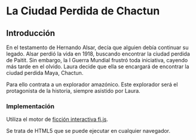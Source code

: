 # La Ciudad Perdida de Chactun

## Introducción

En el testamento de Hernando Alsar, decía que alguien debía continuar su legado. Alsar perdió la vida en 1918, buscando encontrar la ciudad perdida de Paitit. Sin embargo, la I Guerra Mundial frustró toda iniciativa, cayendo más tarde en el olvido. Laura decide que ella se encargará de encontrar la ciudad perdida Maya, Chactun.

Para ello contrata a un explorador amazónico. Este explorador será el protagonista de la historia, siempre asistido por Laura.

### Implementación

Utiliza el motor de [ficción interactiva fi.js](http://github.com/baltasarq/fi-js).

Se trata de HTML5 que se puede ejecutar en cualquier navegador.
